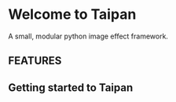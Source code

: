 # Welcome to Taipan

A small, modular python image effect framework.

## FEATURES


## Getting started to Taipan


